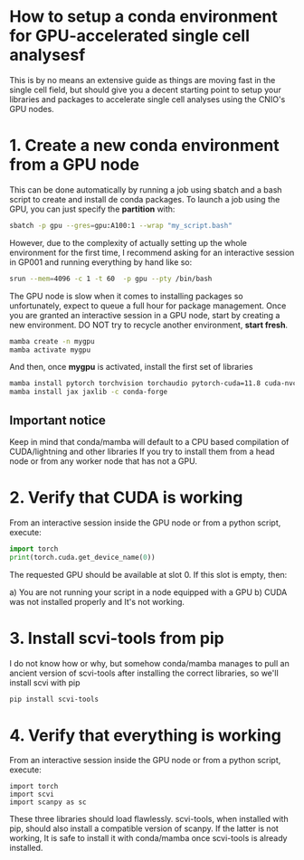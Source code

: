 # How to setup a conda environment for GPU-accelerated single cell analysesf
This is by no means an extensive guide as things are moving fast in the single cell field, but should give you a decent starting point to setup  your libraries and packages to accelerate single cell analyses using the CNIO's GPU nodes.

# 1. Create a new conda environment from a GPU node
This can be done automatically by running a job using sbatch and a bash script to create and install de conda packages. To launch a job using the GPU, you can just specify the **partition** with:

```bash
sbatch -p gpu --gres=gpu:A100:1 --wrap "my_script.bash"
```

However, due to the complexity of actually setting up the whole environment for the first time, I recommend asking for an interactive session in GP001 and running everything by hand like so:

```bash
srun --mem=4096 -c 1 -t 60  -p gpu --pty /bin/bash
```

The GPU node is slow when it comes to installing packages so unfortunately, expect to queue a full hour for package management. Once you are granted an interactive session in a GPU node, start by creating a new environment. DO NOT try to recycle another environment, **start fresh**.

```bash 
mamba create -n mygpu
mamba activate mygpu
```

And then, once **mygpu** is activated, install the first set of libraries

```bash
mamba install pytorch torchvision torchaudio pytorch-cuda=11.8 cuda-nvcc=11.8 -c pytorch -c nvidia
mamba install jax jaxlib -c conda-forge
```

## Important notice
Keep in mind that conda/mamba will default to a CPU based compilation of CUDA/lightning and other libraries If you try to install them from a head node or from any worker node that has not a GPU.

# 2. Verify that CUDA is working
From an interactive session inside the GPU node or from a python script, execute:

```python
import torch
print(torch.cuda.get_device_name(0))
```
The requested GPU should be available at slot 0. If this slot is empty, then:

a) You are not running your script in a node equipped with a GPU
b) CUDA was not installed properly and It's not working.



# 3. Install scvi-tools from pip
I do not know how or why, but somehow conda/mamba manages to pull an ancient version
of scvi-tools after installing the correct libraries, so we'll install scvi with pip

```bash
pip install scvi-tools
```

# 4. Verify that everything is working
From an interactive session inside the GPU node or from a python script, execute:

```python3
import torch
import scvi
import scanpy as sc
```

These three libraries should load flawlessly. scvi-tools, when installed with pip, should also install a compatible version of scanpy. If the latter is not working, It is safe to install it with conda/mamba once scvi-tools is already installed.